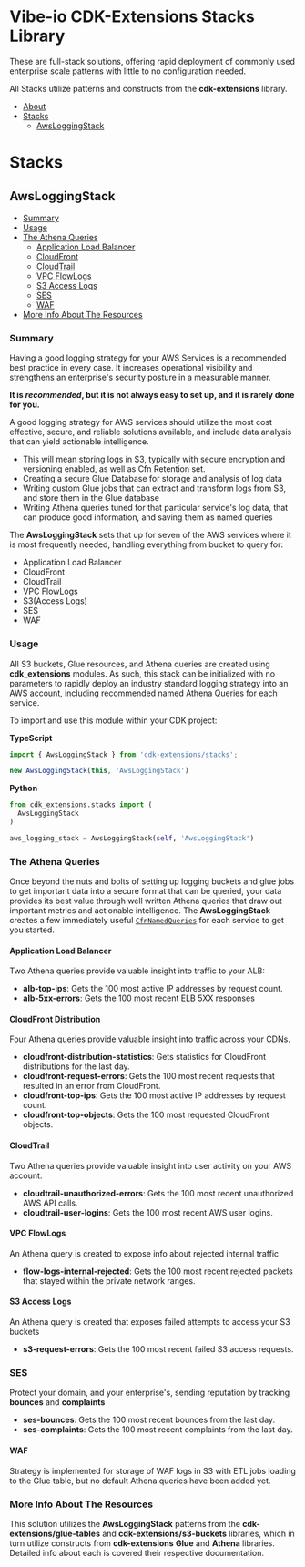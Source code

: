 # Vibe-io CDK-Extensions Stacks Library
These are full-stack solutions, offering rapid deployment of commonly used enterprise
scale patterns with little to no configuration needed.

All Stacks utilize patterns and constructs from the **cdk-extensions** library.

- [About](#AboutTheCDK-ExtensionsLibraries)
- [Stacks](#Stacks)
  - [AwsLoggingStack](#AwsLoggingStack)

# Stacks

## AwsLoggingStack
- [Summary](#Summary)
- [Usage](#Usage)
- [The Athena Queries](#TheAthenaQueries)
  - [Application Load Balancer](#ApplicationLoadBalancer)
  - [CloudFront](#CloudFront)
  - [CloudTrail](#CloudTrail)
  - [VPC FlowLogs](#VPCFlowlogs)
  - [S3 Access Logs](#S3AccessLogs)
  - [SES](#SES)
  - [WAF](#WAF)
- [More Info About The Resources](#MoreInfoAboutTheResources)

### Summary
Having a good logging strategy for your AWS Services is a recommended best
practice in every case. It increases operational visibility and strengthens an
enterprise's security posture in a measurable manner.

**It is *recommended*, but it is not always easy to set up, and it is rarely done
for you.**

A good logging strategy for AWS services should utilize the most cost effective,
secure, and reliable solutions available, and include data analysis that can yield
actionable intelligence.

- This will mean storing logs in S3, typically with secure encryption and versioning
  enabled, as well as Cfn Retention set.
- Creating a secure Glue Database for storage and analysis of log data
- Writing custom Glue jobs that can extract and transform logs from S3, and store
  them in the Glue database
- Writing Athena queries tuned for that particular service's log data, that can
  produce good information, and saving them as named queries

The **AwsLoggingStack** sets that up for seven of the AWS services where it
is most frequently needed, handling everything from bucket to query for:
- Application Load Balancer
- CloudFront
- CloudTrail
- VPC FlowLogs
- S3(Access Logs)
- SES
- WAF


### Usage
All S3 buckets, Glue resources, and Athena queries are created using **cdk_extensions**
modules. As such, this stack can be initialized with no parameters to rapidly
deploy an industry standard logging strategy into an AWS account, including recommended
named Athena Queries for each service.

To import and use this module within your CDK project:

**TypeScript**
```TypeScript
import { AwsLoggingStack } from 'cdk-extensions/stacks';
```
```TypeScript
new AwsLoggingStack(this, 'AwsLoggingStack')
```
**Python**
```Python
from cdk_extensions.stacks import (
  AwsLoggingStack
)
```
```Python
aws_logging_stack = AwsLoggingStack(self, 'AwsLoggingStack')
```

### The Athena Queries
Once beyond the nuts and bolts of setting up logging buckets and glue jobs to get
important data into a secure format that can be queried, your data provides its best
value through well written Athena queries that draw out important metrics and actionable
intelligence. The **AwsLoggingStack** creates a few immediately useful [`CfnNamedQueries`](https://docs.aws.amazon.com/cdk/api/v1/python/aws_cdk.aws_athena/CfnNamedQuery.html) for
each service to get you started.

#### Application Load Balancer
Two Athena queries provide valuable insight into traffic to your ALB:
- **alb-top-ips**: Gets the 100 most active IP addresses by request count.
- **alb-5xx-errors**: Gets the 100 most recent ELB 5XX responses

#### CloudFront Distribution
Four Athena queries provide valuable insight into traffic across your CDNs.
- **cloudfront-distribution-statistics**: Gets statistics for CloudFront distributions
  for the last day.
- **cloudfront-request-errors**: Gets the 100 most recent requests that resulted
  in an error from CloudFront.
- **cloudfront-top-ips**: Gets the 100 most active IP addresses by request count.
- **cloudfront-top-objects**: Gets the 100 most requested CloudFront objects.

#### CloudTrail
Two Athena queries provide valuable insight into user activity on your AWS account.
- **cloudtrail-unauthorized-errors**: Gets the 100 most recent unauthorized AWS
  API calls.
- **cloudtrail-user-logins**: Gets the 100 most recent AWS user logins.

#### VPC FlowLogs
An Athena query is created to expose info about rejected internal traffic
- **flow-logs-internal-rejected**: Gets the 100 most recent rejected packets that
  stayed within the private network ranges.

#### S3 Access Logs
An Athena query is created that exposes failed attempts to access your S3 buckets
- **s3-request-errors**: Gets the 100 most recent failed S3 access requests.

### SES
Protect your domain, and your enterprise's, sending reputation by tracking **bounces**
and **complaints**
- **ses-bounces**: Gets the 100 most recent bounces from the last day.
- **ses-complaints**: Gets the 100 most recent complaints from the last day.

#### WAF
Strategy is implemented for storage of WAF logs in S3 with ETL jobs loading to the
Glue table, but no default Athena queries have been added yet.

### More Info About The Resources
This solution utilizes the **AwsLoggingStack** patterns from the **cdk-extensions/glue-tables** and **cdk-extensions/s3-buckets** libraries, which in turn utilize constructs from
**cdk-extensions** **Glue** and **Athena** libraries. Detailed info about each is
covered their respective documentation.
